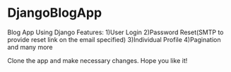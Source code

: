 # DjangoBlogApp
Blog App Using Django
Features:
1)User Login
2)Password Reset(SMTP to provide reset link on the email specified)
3)Individual Profile
4)Pagination
and many more

Clone the app and make necessary changes. Hope you like it!
